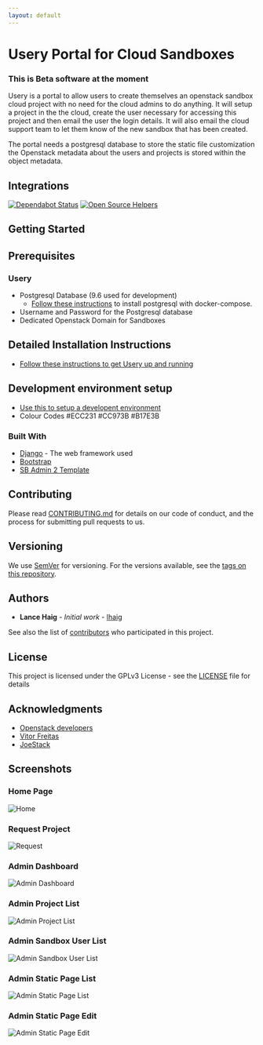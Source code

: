 ```yaml
---
layout: default
---
```


# Usery Portal for Cloud Sandboxes
### This is Beta software at the moment
Usery is a portal to allow users to create themselves an openstack sandbox cloud project with no need for the cloud admins to do anything.
It will setup a project in the the cloud, create the user necessary for accessing this project and then email the user the login details.
It will also email the cloud support team to let them know of the new sandbox that has been created.

The portal needs a postgresql database to store the static file customization the Openstack metadata about the users and projects is stored within the object metadata.

## Integrations
[![Dependabot Status](https://api.dependabot.com/badges/status?host=github&repo=lhaig/usery)](https://dependabot.com)
[![Open Source Helpers](https://www.codetriage.com/lhaig/usery/badges/users.svg)](https://www.codetriage.com/lhaig/usery)

## Getting Started
## Prerequisites
### Usery

* Postgresql Database (9.6 used for development)
    * [Follow these instructions](./docs/postgres/postgres_install.md) to install postgresql with docker-compose.
* Username and Password for the Postgresql database
* Dedicated Openstack Domain for Sandboxes

## Detailed Installation Instructions
* [Follow these instructions to get Usery up and running](./docs/usery/Installation.md)
## Development environment setup
* [Use this to setup a developent environment](./docs/usery/development.md)
* Colour Codes #ECC231 #CC973B #B17E3B

### Built With

* [Django](https://www.djangoproject.com/) - The web framework used
* [Bootstrap](https://getbootstrap.com/)
* [SB Admin 2 Template](https://startbootstrap.com/template-overviews/sb-admin-2/)

## Contributing

Please read [CONTRIBUTING.md](./CONTRIBUTING.md) for details on our code of conduct, and the process for submitting pull requests to us.

## Versioning

We use [SemVer](http://semver.org/) for versioning. For the versions available, see the [tags on this repository](https://github.com/lhaig/usery/tags).

## Authors

* **Lance Haig** - *Initial work* - [lhaig](https://github.com/lhaig)

See also the list of [contributors](https://github.com/lhaig/usery/contributors) who participated in this project.

## License

This project is licensed under the GPLv3 License - see the [LICENSE](./LICENSE) file for details

## Acknowledgments

* [Openstack developers](https://www.openstack.org/)
* [Vitor Freitas](https://simpleisbetterthancomplex.com)
* [JoeStack](https://github.com/joestack/)

## Screenshots

### Home Page
![Home](docs/images/home.png)
### Request Project
![Request](docs/images/project_request.png)
### Admin Dashboard
![Admin Dashboard](docs/images/admin_dashboard.png)
### Admin Project List
![Admin Project List](docs/images/admin_project_list.png)
### Admin Sandbox User List
![Admin Sandbox User List](docs/images/admin_sandbox_user_list.png)
### Admin Static Page List
![Admin Static Page List](docs/images/admin_static_page_list.png)
### Admin Static Page Edit
![Admin Static Page Edit](docs/images/admin_static_page_edit.png)
